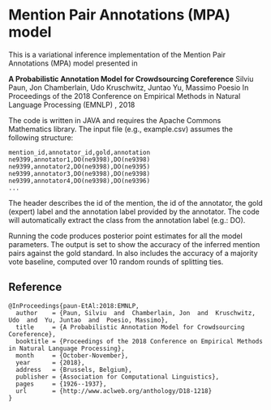 # Mention Pair Annotations (MPA) model

This is a variational inference implementation of the Mention Pair Annotations (MPA) model presented in

**A Probabilistic Annotation Model for Crowdsourcing Coreference**
Silviu Paun, Jon Chamberlain, Udo Kruschwitz, Juntao Yu, Massimo Poesio 
In Proceedings of the 2018 Conference on Empirical Methods in Natural Language Processing (EMNLP) , 2018 

The code is written in JAVA and requires the Apache Commons Mathematics library. The input file (e.g., example.csv) assumes the following structure:

```
mention_id,annotator_id,gold,annotation
ne9399,annotator1,DO(ne9398),DO(ne9398)
ne9399,annotator2,DO(ne9398),DO(ne9395)
ne9399,annotator3,DO(ne9398),DO(ne9398)
ne9399,annotator4,DO(ne9398),DO(ne9396)
...
```

The header describes the id of the mention, the id of the annotator, the gold (expert) label and the annotation label provided by the annotator. The code will automatically extract the class from the annotation label (e.g.: DO).

Running the code produces posterior point estimates for all the model parameters. The output is set to show the accuracy of the inferred mention pairs against the gold standard. In also includes the accuracy of a majority vote baseline, computed over 10 random rounds of splitting ties.

## Reference
```
@InProceedings{paun-EtAl:2018:EMNLP,
  author    = {Paun, Silviu  and  Chamberlain, Jon  and  Kruschwitz, Udo  and  Yu, Juntao  and  Poesio, Massimo},
  title     = {A Probabilistic Annotation Model for Crowdsourcing Coreference},
  booktitle = {Proceedings of the 2018 Conference on Empirical Methods in Natural Language Processing},
  month     = {October-November},
  year      = {2018},
  address   = {Brussels, Belgium},
  publisher = {Association for Computational Linguistics},
  pages     = {1926--1937},
  url       = {http://www.aclweb.org/anthology/D18-1218}
}
```
